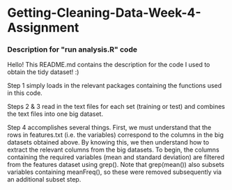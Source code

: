 # Getting-Cleaning-Data-Week-4-Assignment
### Description for "run analysis.R" code

Hello! This README.md contains the description for the code I used to obtain the tidy dataset! :)

Step 1 simply loads in the relevant packages containing the functions used in this code.

Steps 2 & 3 read in the text files for each set (training or test) and combines the text files into one big dataset.

Step 4 accomplishes several things. First, we must understand that the rows in features.txt (i.e. the variables) correspond to the columns in the big datasets obtained above. By 
knowing this, we then understand how to extract the relevant columns from the big datasets. 
To begin, the columns containing the required variables (mean and standard deviation) are filtered from the features dataset using grep(). Note that grep(mean()) also subsets 
variables containing meanFreq(), so these were removed subsequently via an additional subset step.
